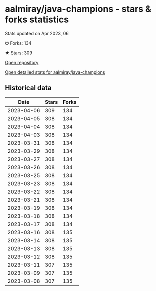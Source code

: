 # aalmiray/java-champions - stars & forks statistics

Stats updated on Apr 2023, 06

☋ Forks: 134

★ Stars: 309

[Open repository](https://github.com/aalmiray/java-champions)

[Open detailed stats for aalmiray/java-champions](https://reviewgithub.com/rep/aalmiray/java-champions)

## Historical data
| Date | Stars | Forks |
|------|-------|-------|
| 2023-04-06 | 309 | 134 | 
| 2023-04-05 | 308 | 134 | 
| 2023-04-04 | 308 | 134 | 
| 2023-04-03 | 308 | 134 | 
| 2023-03-31 | 308 | 134 | 
| 2023-03-29 | 308 | 134 | 
| 2023-03-27 | 308 | 134 | 
| 2023-03-26 | 308 | 134 | 
| 2023-03-25 | 308 | 134 | 
| 2023-03-23 | 308 | 134 | 
| 2023-03-22 | 308 | 134 | 
| 2023-03-21 | 308 | 134 | 
| 2023-03-19 | 308 | 134 | 
| 2023-03-18 | 308 | 134 | 
| 2023-03-17 | 308 | 134 | 
| 2023-03-16 | 308 | 135 | 
| 2023-03-14 | 308 | 135 | 
| 2023-03-13 | 308 | 135 | 
| 2023-03-12 | 308 | 135 | 
| 2023-03-11 | 307 | 135 | 
| 2023-03-09 | 307 | 135 | 
| 2023-03-08 | 307 | 135 | 

